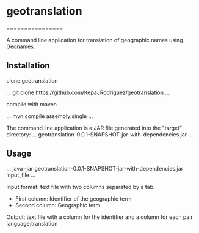 # geotranslation
================

A command line application for translation of geographic names using Geonames.


## Installation

clone geotranslation

...
git clone https://github.com/KepaJRodriguez/geotranslation
...

compile with maven

...
mvn compile assembly:single
...

The command line application is a JAR file generated into the "target" directory:
...
geotranslation-0.0.1-SNAPSHOT-jar-with-dependencies.jar
...

## Usage

...
java -jar geotranslation-0.0.1-SNAPSHOT-jar-with-dependencies.jar input_file
...

Input format: text file with two columns separated by a tab.
* First column: Identifier of the geographic term
* Second column: Geographic term

Output: text file with a column for the identifier and a column for each pair language:translation

